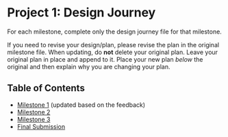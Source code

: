 # Project 1: Design Journey

For each milestone, complete only the design journey file for that milestone.

If you need to revise your design/plan, please revise the plan in the original milestone file.
When updating, do **not** delete your original plan. Leave your original plan in place and append to it. Place your new plan _below_ the original and then explain why you are changing your plan.

## Table of Contents

- [Milestone 1](milestone-1.md) (updated based on the feedback)
- [Milestone 2](milestone-2.md)
- [Milestone 3](milestone-3.md)
- [Final Submission](milestone-final.md)
